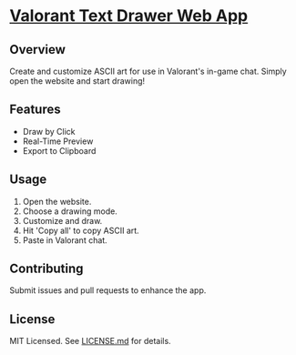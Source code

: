 # [Valorant Text Drawer Web App](https://justindachille.github.io/Valorant_Text_Drawer/)


## Overview

Create and customize ASCII art for use in Valorant's in-game chat. Simply open the website and start drawing!

## Features

- Draw by Click
- Real-Time Preview
- Export to Clipboard

## Usage

1. Open the website.
2. Choose a drawing mode.
3. Customize and draw.
4. Hit 'Copy all' to copy ASCII art.
5. Paste in Valorant chat.

## Contributing

Submit issues and pull requests to enhance the app.

## License

MIT Licensed. See [LICENSE.md](LICENSE.md) for details.
